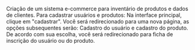 Criação de um sistema e-commerce para inventário de produtos e dados de clientes. Para cadastrar usuários e produtos: Na interface principal, clique em "cadastrar". Você será redirecionado para uma nova página, as opções subsequentes serão: Cadastro do usuário e cadastro do produto. De acordo com sua escolha, você será redirecionado para ficha de inscrição do usuário ou do produto.
